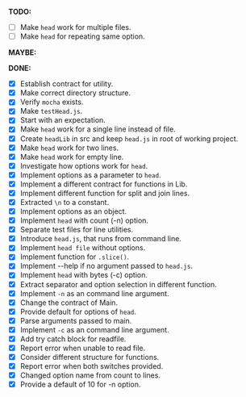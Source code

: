 __TODO:__

- [ ] Make `head` work for multiple files.
- [ ] Make `head` for repeating same option.
 
__MAYBE:__

__DONE:__

- [x] Establish contract for utility.
- [x] Make correct directory structure.
- [x] Verify `mocha` exists.
- [x] Make `testHead.js`.
- [x] Start with an expectation.
- [x] Make `head` work for a single line instead of file.
- [x] Create `headLib` in src and keep `head.js` in root of working project.
- [x] Make `head` work for two lines.
- [x] Make `head` work for empty line.
- [x] Investigate how options work for `head`.
- [x] Implement options as a parameter to `head`.
- [x] Implement a different contract for functions in Lib.
- [x] Implement different function for split and join lines.
- [x] Extracted `\n` to a constant.
- [x] Implement options as an object.
- [x] Implement `head` with count (-n) option.
- [x] Separate test files for line utilities.
- [x] Introduce `head.js`, that runs from command line. 
- [x] Implement `head file` without options.
- [x] Implement function for `.slice()`.
- [x] Implement --help if no argument passed to `head.js`.
- [x] Implement `head` with bytes (-c) option.
- [x] Extract separator and option selection in different function.
- [x] Implement `-n` as an command line argument.
- [x] Change the contract of Main.
- [x] Provide default for options of `head`.
- [x] Parse arguments passed to main.
- [x] Implement `-c` as an command line argument.
- [x] Add try catch block for readfile.
- [x] Report error when unable to read file.
- [x] Consider different structure for functions.
- [x] Report error when both switches provided.
- [x] Changed option name from count to lines.
- [x] Provide a default of 10 for -n option.
